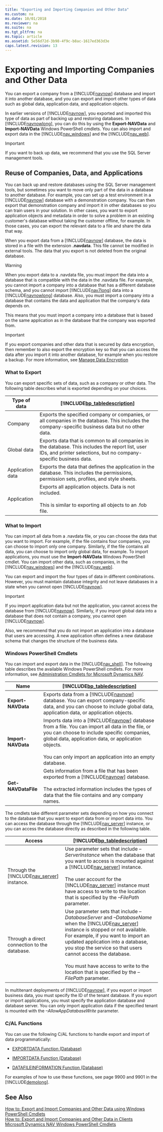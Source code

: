 ```yaml
---
title: "Exporting and Importing Companies and Other Data"
ms.custom: na
ms.date: 10/01/2018
ms.reviewer: na
ms.suite: na
ms.tgt_pltfrm: na
ms.topic: article
ms.assetid: 5e56d72d-3b98-4f9c-b8ac-1617ed363d3e
caps.latest.revision: 13
---
```

# Exporting and Importing Companies and Other Data
You can export a company from a [!INCLUDE[navnow](includes/navnow_md.md)] database and import it into another database, and you can export and import other types of data such as global data, application data, and application objects.  
  
 In earlier versions of [!INCLUDE[navnow](includes/navnow_md.md)], you exported and imported this type of data as part of backing up and restoring databases. In [!INCLUDE[navnowlong](includes/navnowlong_md.md)], you can do this by using the **Export-NAVData** and **Import-NAVData** Windows PowerShell cmdlets. You can also import and export data in the [!INCLUDE[nav_windows](includes/nav_windows_md.md)] and the [!INCLUDE[nav_web](includes/nav_web_md.md)].  
  
> [!IMPORTANT]  
>  If you want to back up data, we recommend that you use the SQL Server management tools.  
  
## Reuse of Companies, Data, and Applications  
 You can back up and restore databases using the SQL Server management tools, but sometimes you want to move only part of the data in a database to another database. For example, you can set up a test environment in a [!INCLUDE[navnow](includes/navnow_md.md)] database with a demonstration company. You can then export that demonstration company and import it in other databases so you can train users in your solution. In other cases, you want to export application objects and metadata in order to solve a problem in an existing customer's database without taking the customer offline, for example. In those cases, you can export the relevant data to a file and share the data that way.  
  
 When you export data from a [!INCLUDE[navnow](includes/navnow_md.md)] database, the data is stored in a file with the extension **.navdata**. This file cannot be modified in external tools. The data that you export is not deleted from the original database.  
  
> [!WARNING]  
>  When you export data to a .navdata file, you must import the data into a database that is compatible with the data in the .navdata file. For example, you cannot import a company into a database that has a different database schema, and you cannot import [!INCLUDE[nav7long](includes/nav7long_md.md)] data into a [!INCLUDE[navnowlong](includes/navnowlong_md.md)] database. Also, you must import a company into a database that contains the data and application that the company's data depends on.  
  
 This means that you must import a company into a database that is based on the same application as in the database that the company was exported from.  
  
> [!IMPORTANT]  
>  If you export companies and other data that is secured by data encryption, then remember to also export the encryption key so that you can access the data after you import it into another database, for example when you restore a backup. For more information, see <!-- [Manage Data Encryption](Manage-Data-Encryption.md). --> [Manage Data Encryption](https://msdn.microsoft.com/library/dn757244.aspx)
  
### What to Export  
 You can export specific sets of data, such as a company or other data. The following table describes what is exported depending on your choices.  
  
|Type of data|[!INCLUDE[bp_tabledescription](includes/bp_tabledescription_md.md)]|  
|------------------|---------------------------------------|  
|Company|Exports the specified company or companies, or all companies in the database. This includes the company-specific business data but no other data.|  
|Global data|Exports data that is common to all companies in the database. This includes the report list, user IDs, and printer selections, but no company-specific business data.|  
|Application data|Exports the data that defines the application in the database. This includes the permissions, permission sets, profiles, and style sheets.|  
|Application|Exports all application objects. Data is not included.<br /><br /> This is similar to exporting all objects to an .fob file.|  
  
### What to Import  
 You can import all data from a .navdata file, or you can choose the data that you want to import. For example, if the file contains four companies, you can choose to import only one company. Similarly, if the file contains all data, you can choose to import only global data, for example. To import applications, you must use the **Import-NAVData** Windows PowerShell cmdlet. You can import other data, such as companies, in the [!INCLUDE[nav_windows](includes/nav_windows_md.md)] and the [!INCLUDE[nav_web](includes/nav_web_md.md)].  
  
 You can export and import the four types of data in different combinations. However, you must maintain database integrity and not leave databases in a state when you cannot open [!INCLUDE[navnow](includes/navnow_md.md)].  
  
> [!IMPORTANT]  
>  If you import application data but not the application, you cannot access the database from [!INCLUDE[navnow](includes/navnow_md.md)]. Similarly, if you import global data into a database that does not contain a company, you cannot open [!INCLUDE[navnow](includes/navnow_md.md)].  
>   
>  Also, we recommend that you do not import an application into a database that users are accessing. A new application often defines a new database schema that changes the structure of the business data.  
  
### Windows PowerShell Cmdlets  
 You can import and export data in the [!INCLUDE[nav_shell](includes/nav_shell_md.md)]. The following table describes the available Windows PowerShell cmdlets. For more information, see [Administration Cmdlets for Microsoft Dynamics NAV](https://go.microsoft.com/fwlink/?LinkID=296818).  
  
|Name|[!INCLUDE[bp_tabledescription](includes/bp_tabledescription_md.md)]|  
|----------|---------------------------------------|  
|**Export-NAVData**|Exports data from a [!INCLUDE[navnow](includes/navnow_md.md)] database. You can export company-specific data, and you can choose to include global data, application data, or application objects.|  
|**Import-NAVData**|Imports data into a [!INCLUDE[navnow](includes/navnow_md.md)] database from a file. You can import all data in the file, or you can choose to include specific companies, global data, application data, or application objects.<br /><br /> You can only import an application into an empty database.|  
|**Get-NAVDataFile**|Gets information from a file that has been exported from a [!INCLUDE[navnow](includes/navnow_md.md)] database.<br /><br /> The extracted information includes the types of data that the file contains and any company names.|  
  
 The cmdlets take different parameter sets depending on how you connect to the database that you want to export data from or import data into. You can access the database through the [!INCLUDE[nav_server](includes/nav_server_md.md)] instance, or you can access the database directly as described in the following table.  
  
|Access|[!INCLUDE[bp_tabledescription](includes/bp_tabledescription_md.md)]|  
|------------|---------------------------------------|  
|Through the [!INCLUDE[nav_server](includes/nav_server_md.md)] instance.|Use parameter sets that include *–ServerInstance* when the database that you want to access is mounted against a [!INCLUDE[nav_server](includes/nav_server_md.md)] instance.<br /><br /> The user account for the [!INCLUDE[nav_server](includes/nav_server_md.md)] instance must have access to write to the location that is specified by the *–FilePath* parameter.|  
|Through a direct connection to the database.|Use parameter sets that include *–DatabaseServer* and *–DatabaseName* when the [!INCLUDE[nav_server](includes/nav_server_md.md)] instance is stopped or not available. For example, if you want to import an updated application into a database, you stop the service so that users cannot access the database.<br /><br /> You must have access to write to the location that is specified by the *–FilePath* parameter.|  
  
 In multitenant deployments of [!INCLUDE[navnow](includes/navnow_md.md)], if you export or import business data, you must specify the ID of the tenant database. If you export or import applications, you must specify the application database and database server. You can only import application data if the specified tenant is mounted with the *–AllowAppDatabaseWrite* parameter.  
  
### C/AL Functions  
 You can use the following C/AL functions to handle export and import of data programmatically:  
  
-   [EXPORTDATA Function \(Database\)](EXPORTDATA-Function--Database-.md)  
  
-   [IMPORTDATA Function \(Database\)](IMPORTDATA-Function--Database-.md)  
  
-   [DATAFILEINFORMATION Function \(Database\)](DATAFILEINFORMATION-Function--Database-.md)  
  
 For examples of how to use these functions, see page 9900 and 9901 in the [!INCLUDE[demolong](includes/demolong_md.md)].  
  
## See Also  
 [How to: Export and Import Companies and Other Data using Windows PowerShell Cmdlets](How-to--Export-and-Import-Companies-and-Other-Data-using-Windows-PowerShell-Cmdlets.md)   
 [How to: Export and Import Companies and Other Data in Clients](How-to--Export-and-Import-Companies-and-Other-Data-in-Clients.md)   
 [Microsoft Dynamics NAV Windows PowerShell Cmdlets](Microsoft-Dynamics-NAV-Windows-PowerShell-Cmdlets.md)